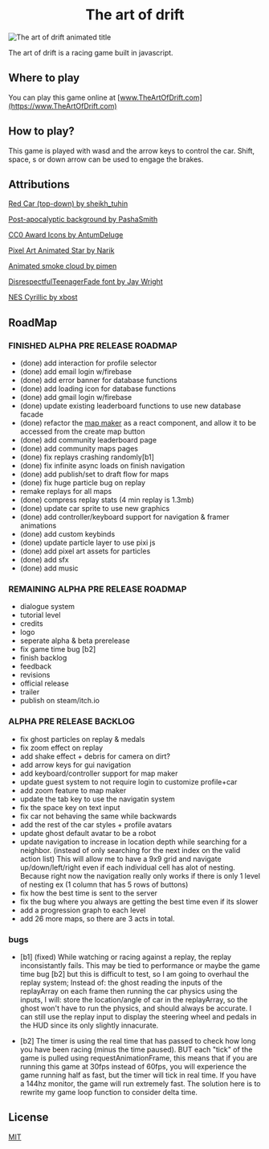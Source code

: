 <h1 align="center"> The art of drift </h1>

![The art of drift animated title](https://github.com/MichaelGombos/browser-driving-demo/blob/main/public/title.gif?raw=true)

The art of drift is a racing game built in javascript.


## Where to play

You can play this game online at [www.TheArtOfDrift.com](https://www.TheArtOfDrift.com)

## How to play?

This game is played with wasd and the arrow keys to control the car. Shift, space, s or down arrow can be used to engage the brakes.

## Attributions

[Red Car (top-down) by sheikh_tuhin](https://opengameart.org/content/red-car-top-down)

[Post-apocalyptic background by PashaSmith](https://pashasmith.itch.io/post-apocalyptic-background)

[CC0 Award Icons by AntumDeluge](https://opengameart.org/content/cc0-award-icons)

[Pixel Art Animated Star by Narik](https://soulofkiran.itch.io/pixel-art-animated-star)

[Animated smoke cloud by pimen](https://pimen.itch.io/smoke-vfx-1)

[DisrespectfulTeenagerFade font by Jay Wright](http://www.pentacom.jp/pentacom/bitfontmaker2/gallery/?id=920)

[NES Cyrillic by xbost](http://www.pentacom.jp/pentacom/bitfontmaker2/gallery/?id=2639)

## RoadMap

### FINISHED ALPHA PRE RELEASE ROADMAP
- (done) add interaction for profile selector 
- (done) add email login w/firebase
- (done) add error banner for database functions
- (done) add loading icon for database functions
- (done) add gmail login w/firebase
- (done) update existing leaderboard functions to use new database facade
- (done) refactor the [map maker](https://michaelgombos.github.io/browser-driving-map-creator/) as a react component, and allow it to be accessed from the create map button
- (done) add community leaderboard page
- (done) add community maps pages
- (done) fix replays crashing randomly[b1]
- (done) fix infinite async loads on finish navigation
- (done) add publish/set to draft flow for maps
- (done) fix huge particle bug on replay
- remake replays for all maps
- (done) compress replay stats (4 min replay is 1.3mb)
- (done) update car sprite to use new graphics
- (done) add controller/keyboard support for navigation & framer animations
- (done) add custom keybinds
- (done) update particle layer to use pixi js
- (done) add pixel art assets for particles
- (done) add sfx
- (done) add music

### REMAINING ALPHA PRE RELEASE ROADMAP
- dialogue system
- tutorial level
- credits
- logo 
- seperate alpha & beta prerelease
- fix game time bug [b2]
- finish backlog
- feedback
- revisions
- official release
- trailer
- publish on steam/itch.io

### ALPHA PRE RELEASE BACKLOG 
- fix ghost particles on replay & medals
- fix zoom effect on replay
- add shake effect + debris for camera on dirt? 
- add arrow keys for gui navigation
- add keyboard/controller support for map maker
- update guest system to not require login to customize profile+car
- add zoom feature to map maker
- update the tab key to use the navigatin system
- fix the space key on text input
- fix car not behaving the same while backwards
- add the rest of the car styles + profile avatars
- update ghost default avatar to be a robot
- update navigation to increase in location depth while searching for a neighbor. (instead of only searching for the next index on the valid action list) This will allow me to have a 9x9 grid and navigate up/down/left/right even if each individual cell has alot of nesting. Because right now the navigation really only works if there is only 1 level of nesting ex (1 column that has 5 rows of buttons)
- fix how the best time is sent to the server
- fix the bug where you always are getting the best time even if its slower
- add a progression graph to each level
- add 26 more maps, so there are 3 acts in total.

### bugs

- [b1] (fixed) While watching or racing against a replay, the replay inconsistantly fails. This may be tied to performance or maybe the game time bug [b2] but this is difficult to test, so I am going to overhaul the replay system; Instead of:
 the ghost reading the inputs of the replayArray on each frame then running the car physics using the inputs,
I will:
   store the location/angle of car in the replayArray, so the ghost won't have to run the physics, and should always be accurate. I can still use the replay input to display the steering wheel and pedals in the HUD since its only slightly innacurate.

- [b2] The timer is using the real time that has passed to check how long you have been racing (minus the time paused). BUT each "tick" of the game is pulled using requestAnimationFrame, this means that if you are running this game at 30fps instead of 60fps, you will experience the game running half as fast, but the timer will tick in real time. If you have a 144hz monitor, the game will run extremely fast. The solution here is to rewrite my game loop function to consider delta time.


## License

[MIT](https://choosealicense.com/licenses/mit/)
